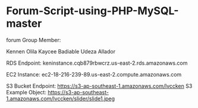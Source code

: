 # Forum-Script-using-PHP-MySQL-master
forum
Group Member:

Kennen Olila
Kaycee Badiable
Udeza Allador

RDS Endpoint:
keninstance.cqb879rbwcrz.us-east-2.rds.amazonaws.com

EC2 Instance: ec2-18-216-239-89.us-east-2.compute.amazonaws.com

S3 Bucket Endpoint: https://s3-ap-southeast-1.amazonaws.com/lvccken
S3 Example Object: https://s3-ap-southeast-1.amazonaws.com/lvccken/slider/slide1.jpeg
